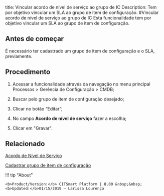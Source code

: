 title: Vincular acordo de nível de serviço ao grupo de IC
Description: Tem por objetivo vincular um SLA ao grupo de item de configuração. 
#Vincular acordo de nível de serviço ao grupo de IC
Esta funcionalidade tem por objetivo vincular um SLA ao grupo de item de configuração.

Antes de começar
--------------------

É necessário ter cadastrado um grupo de item de configuração e o SLA,
previamente.

Procedimento
----------------

1.  Acessar a funcionalidade através da navegação no menu principal Processos \>
    Gerência de Configuração \> CMDB;

2.  Buscar pelo grupo de item de configuração desejado;

3.  Clicar no botão “Editar”;

4.  No campo **Acordo de nível de serviço** fazer a escolha;

5.  Clicar em "Gravar".

Relacionado
----------------

[Acordo de Nível de Serviço](/pt-br/citsmart-platform-8/processes/service-level/use/service-level-agreement.html)

[Cadastrar grupo de item de configuração](/pt-br/citsmart-platform-8/processes/configuration/configuration/register-configuration-item-group.html)

!!! tip "About"

    <b>Product/Version:</b> CITSmart Platform | 8.00 &nbsp;&nbsp;
    <b>Updated:</b>01/15/2019 – Larissa Lourenço
